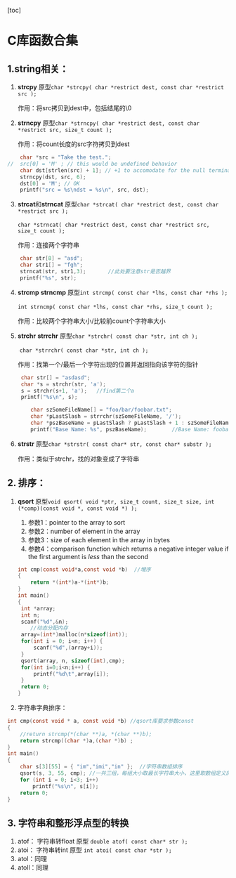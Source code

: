 [toc]

# C库函数合集

## 1.string相关：

1. **strcpy**    原型`char *strcpy( char *restrict dest, const char *restrict src );`

   作用：将src拷贝到dest中，包括结尾的\0

2. **strncpy**   原型`char *strncpy( char *restrict dest, const char *restrict src, size_t count );`

   作用：将count长度的src字符拷贝到dest

```c
	char *src = "Take the test.";
//  src[0] = 'M' ; // this would be undefined behavior
    char dst[strlen(src) + 1]; // +1 to accomodate for the null terminator
    strncpy(dst, src, 6);
    dst[0] = 'M'; // OK
    printf("src = %s\ndst = %s\n", src, dst);
```

3. **strcat**和**strncat**       原型`char *strcat( char *restrict dest, const char *restrict src );`

   ​                                        `char *strncat( char *restrict dest, const char *restrict src, size_t count );`

   作用：连接两个字符串

```c
	char str[8] = "asd";
	char str1[] = "fgh";
	strncat(str, str1,3);		//此处要注意str是否越界
	printf("%s", str);
```

4. **strcmp**    **strncmp**    原型`int strcmp( const char *lhs, const char *rhs );`

   ​										`int strncmp( const char *lhs, const char *rhs, size_t count );`

   作用：比较两个字符串大小/比较前count个字符串大小

5. **strchr**   **strrchr**      原型`char *strchr( const char *str, int ch );`

   ​									 `char *strrchr( const char *str, int ch );`

   作用：找第一个/最后一个字符出现的位置并返回指向该字符的指针

   ```c
   	char str[] = "asdasd";
   	char *s = strchr(str, 'a');
   	s = strchr(s+1, 'a');	//find第二个a
   	printf("%s\n", s);
   ```

   ```c
       char szSomeFileName[] = "foo/bar/foobar.txt";
       char *pLastSlash = strrchr(szSomeFileName, '/');
       char *pszBaseName = pLastSlash ? pLastSlash + 1 : szSomeFileName;
       printf("Base Name: %s", pszBaseName);		//Base Name: foobar.txt
   ```

6. **strstr**      原型`char *strstr( const char* str, const char* substr );`

   作用：类似于strchr，找的对象变成了字符串

## 2. 排序：

1. **qsort**      原型`void qsort( void *ptr, size_t count, size_t size, int (*comp)(const void *, const void *) );`

   1. 参数1：pointer to the array to sort
   2. 参数2：number of element in the array
   3. 参数3：size of each element in the array in bytes
   4. 参数4：comparison function which returns a negative integer value if the first argument is *less* than the second

   ```c
   int cmp(const void*a,const void *b)	//增序
   {
       return *(int*)a-*(int*)b;
   }
   int main()
   {
   	int *array;
   	int n;
   	scanf("%d",&n);
       //动态分配内存
   	array=(int*)malloc(n*sizeof(int));
   	for(int i = 0; i<n; i++) {
   		scanf("%d",(array+i));
   	}
   	qsort(array, n, sizeof(int),cmp);
   	for(int i=0;i<n;i++) {
   		printf("%d\t",array[i]);
   	}
   	return 0;
   }
   ```

2. 字符串字典排序：

```c
int cmp(const void * a, const void *b) //qsort库要求参数const
{
	//return strcmp(*(char **)a, *(char **)b);
	return strcmp((char *)a,(char *)b) ; 
}
int main()
{
	char s[3][55] = { "im","imi","in" };  //字符串数组排序
	qsort(s, 3, 55, cmp); //一共三组，每组大小取最长字符串大小，这里取数组定义的醉哒哒
	for (int i = 0; i<3; i++)
		printf("%s\n", s[i]);
	return 0;
}
```

## 3. 字符串和整形浮点型的转换

1. atof：    字符串转float       原型 `double atof( const char* str );`
2. atoi：     字符串转int          原型 `int atoi( const char *str );`
3. atol：同理
4. atoll：同理